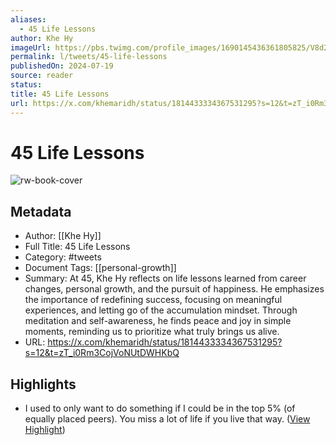 ```yaml
---
aliases:
  - 45 Life Lessons
author: Khe Hy
imageUrl: https://pbs.twimg.com/profile_images/1690145436361805825/V8d23js8.jpg
permalink: l/tweets/45-life-lessons
publishedOn: 2024-07-19
source: reader
status: 
title: 45 Life Lessons
url: https://x.com/khemaridh/status/1814433334367531295?s=12&t=zT_i0Rm3CojVoNUtDWHKbQ
---
```

# 45 Life Lessons

![rw-book-cover](https://pbs.twimg.com/profile_images/1690145436361805825/V8d23js8.jpg)

## Metadata

- Author: [[Khe Hy]]
- Full Title: 45 Life Lessons
- Category: #tweets
- Document Tags: [[personal-growth]]
- Summary: At 45, Khe Hy reflects on life lessons learned from career changes, personal growth, and the pursuit of happiness. He emphasizes the importance of redefining success, focusing on meaningful experiences, and letting go of the accumulation mindset. Through meditation and self-awareness, he finds peace and joy in simple moments, reminding us to prioritize what truly brings us alive.
- URL: https://x.com/khemaridh/status/1814433334367531295?s=12&t=zT_i0Rm3CojVoNUtDWHKbQ

## Highlights

- I used to only want to do something if I could be in the top 5% (of equally placed peers).
  You miss a lot of life if you live that way. ([View Highlight](https://read.readwise.io/read/01j3ywvrx07acxca4y8cvrke5v))
